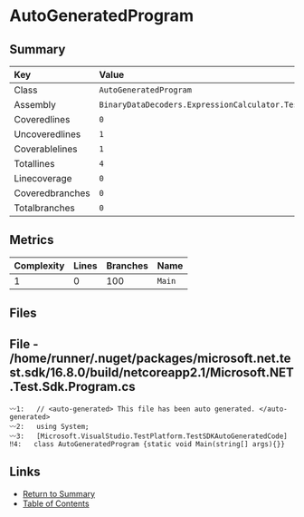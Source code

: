 ﻿# AutoGeneratedProgram

## Summary

| Key             | Value                                           |
| :-------------- | :---------------------------------------------- |
| Class           | `AutoGeneratedProgram`                          |
| Assembly        | `BinaryDataDecoders.ExpressionCalculator.Tests` |
| Coveredlines    | `0`                                             |
| Uncoveredlines  | `1`                                             |
| Coverablelines  | `1`                                             |
| Totallines      | `4`                                             |
| Linecoverage    | `0`                                             |
| Coveredbranches | `0`                                             |
| Totalbranches   | `0`                                             |

## Metrics

| Complexity | Lines | Branches | Name    |
| :--------- | :---- | :------- | :------ |
| 1          | 0     | 100      | `Main`  |

## Files

## File - /home/runner/.nuget/packages/microsoft.net.test.sdk/16.8.0/build/netcoreapp2.1/Microsoft.NET.Test.Sdk.Program.cs

```CSharp
〰1:   // <auto-generated> This file has been auto generated. </auto-generated>
〰2:   using System;
〰3:   [Microsoft.VisualStudio.TestPlatform.TestSDKAutoGeneratedCode]
‼4:   class AutoGeneratedProgram {static void Main(string[] args){}}
```

## Links

* [Return to Summary](Summary.md)
* [Table of Contents](../TOC.md)

